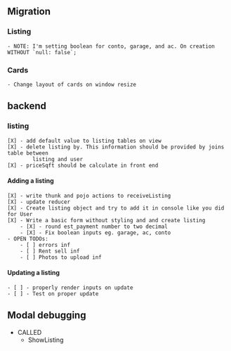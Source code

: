 ## Migration
### Listing
    - NOTE: I'm setting boolean for conto, garage, and ac. On creation WITHOUT `null: false`;

### Cards
    - Change layout of cards on window resize


## backend
### listing
    [X] - add default value to listing tables on view
    [X] - delete listing by. This information should be provided by joins table between
            listing and user
    [X] - priceSqft should be calculate in front end

#### Adding a listing
    [X] - write thunk and pojo actions to receiveListing
    [X] - update reducer
    [X] - Create listing object and try to add it in console like you did for User
    [X] - Write a basic form without styling and and create listing
        - [X] - round est_payment number to two decimal
        - [X] - Fix boolean inputs eg. garage, ac, conto
    - OPEN TODOs:
        - [ ] errors inf
        - [ ] Rent sell inf
        - [ ] Photos to upload inf

#### Updating a listing
    - [ ] - properly render inputs on update
    - [ ] - Test on proper update



## Modal debugging
- CALLED
    - ShowListing



